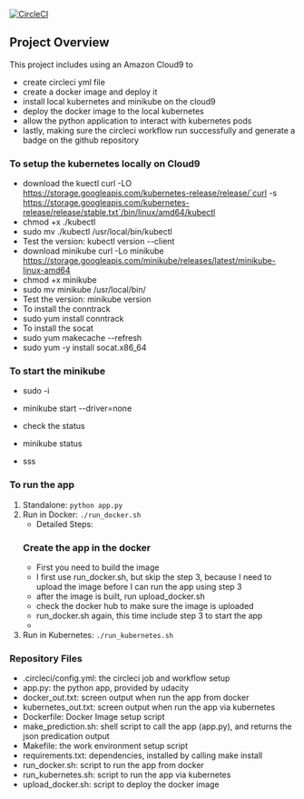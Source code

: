 [![CircleCI](https://dl.circleci.com/status-badge/img/gh/tltang/project-ml-microservice-kubernetes/tree/master.svg?style=svg)](https://dl.circleci.com/status-badge/redirect/gh/tltang/project-ml-microservice-kubernetes/tree/master)

## Project Overview
This project includes using an Amazon Cloud9 to 
 * create circleci yml file
 * create a docker image and deploy it
 * install local kubernetes and minikube on the cloud9 
 * deploy the docker image to the local kubernetes
 * allow the python application to interact with kubernetes pods
 * lastly, making sure the circleci workflow run successfully and generate a badge on the github repository


### To setup the kubernetes locally on Cloud9
 *  download the kuectl curl -LO https://storage.googleapis.com/kubernetes-release/release/`curl -s https://storage.googleapis.com/kubernetes-release/release/stable.txt`/bin/linux/amd64/kubectl
 *  chmod +x ./kubectl
 *  sudo mv ./kubectl /usr/local/bin/kubectl
 *  Test the version: kubectl version --client
 *  download minikube curl -Lo minikube https://storage.googleapis.com/minikube/releases/latest/minikube-linux-amd64
 *  chmod +x minikube
 *  sudo mv minikube /usr/local/bin/
 *  Test the version: minikube version
 *  To install the conntrack
 *  sudo yum install conntrack
 *  To install the socat
 *  sudo yum makecache --refresh
 *  sudo yum -y install socat.x86_64

### To start the minikube
 *  sudo -i
 *  minikube start --driver=none
 *  check the status
 *  minikube status
           
 *  sss
 
### To run the app

1. Standalone:  `python app.py`
2. Run in Docker:  `./run_docker.sh`
     * Detailed Steps:
    ### Create the app in the docker
     * First you need to build the image
     * I first use run_docker.sh, but skip the step 3, because I need to upload the image before I can run the app using step 3
     * after the image is built, run upload_docker.sh
     * check the docker hub to make sure the image is uploaded
     * run_docker.sh again, this time include step 3 to start the app
     * 
3. Run in Kubernetes:  `./run_kubernetes.sh`

### Repository Files

* .circleci/config.yml:   the circleci job and workflow setup
* app.py:                 the python app, provided by udacity
* docker_out.txt:         screen output when run the app from docker
* kubernetes_out.txt:     screen output when run the app via kubernetes
* Dockerfile:             Docker Image setup script
* make_prediction.sh:     shell script to call the app (app.py), and returns the json predication output
* Makefile:               the work environment setup script
* requirements.txt:       dependencies, installed by calling make install
* run_docker.sh:          script to run the app from docker
* run_kubernetes.sh:      script to run the app via kubernetes
* upload_docker.sh:       script to deploy the docker image
